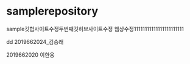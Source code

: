# samplerepository

 sample깃헙사이트수정두번째깃허브사이트수정
웹상수정11111111111111111111111

dd
2019662024_김승래

2019662020 이한웅

